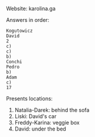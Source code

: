 Website: karolina.ga

Answers in order:
```
Kogutowicz
David
2
c)
c)
b)
Conchi
Pedro
b)
Adam
c)
17
```

Presents locations:
1. Natalia-Darek: behind the sofa
2. Liski: David's car
3. Freddy-Karina: veggie box
4. David: under the bed
